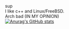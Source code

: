 sup \
I like c++ and Linux/FreeBSD. \
Arch bad (IN MY OPINION) \
[![Anurag's GitHub stats](https://github-readme-stats.vercel.app/api?username=anuraghazra)](https://github.com/anuraghazra/github-readme-stats)
